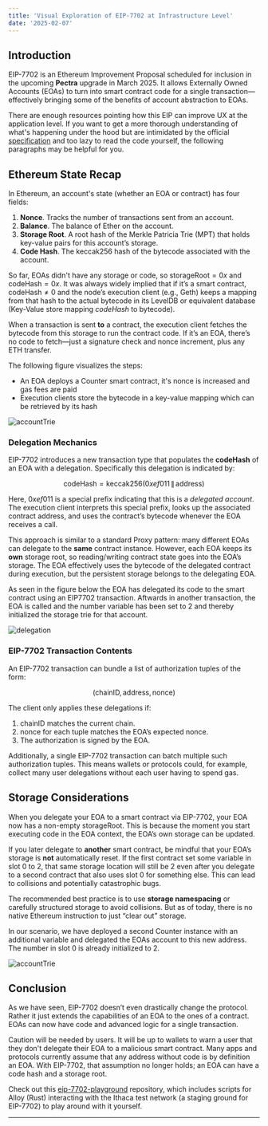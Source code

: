 ```yaml
---
title: 'Visual Exploration of EIP-7702 at Infrastructure Level'
date: '2025-02-07'
---
```


## Introduction

EIP-7702 is an Ethereum Improvement Proposal scheduled for inclusion in the upcoming **Pectra** upgrade in March 2025. It allows Externally Owned Accounts (EOAs) to turn into smart contract code for a single transaction—effectively bringing some of the benefits of account abstraction to EOAs.

There are enough resources pointing how this EIP can improve UX at the application level. If you want to get a more thorough understanding of what's happening under the hood but are intimidated by the official [specification](https://github.com/ethereum/EIPs/blob/master/EIPS/eip-7702.md) and too lazy to read the code yourself, the following paragraphs may be helpful for you.

## Ethereum State Recap

In Ethereum, an account's state (whether an EOA or contract) has four fields:

1. **Nonce**. Tracks the number of transactions sent from an account.
2. **Balance**. The balance of Ether on the account.
3. **Storage Root**. A root hash of the Merkle Patricia Trie (MPT) that holds key-value pairs for this account’s storage.
4. **Code Hash**. The keccak256 hash of the bytecode associated with the account.

So far, EOAs didn't have any storage or code, so $\mathrm{storageRoot} = 0x$ and $\mathrm{codeHash} = 0x$. It was always widely implied that if it’s a smart contract, $\mathrm{codeHash} \neq 0$ and the node’s execution client (e.g., Geth) keeps a mapping from that hash to the actual bytecode in its LevelDB or equivalent database (Key-Value store mapping $codeHash$ to bytecode).

When a transaction is sent **to** a contract, the execution client fetches the bytecode from this storage to run the contract code. If it’s an EOA, there’s no code to fetch—just a signature check and nonce increment, plus any ETH transfer.

The following figure visualizes the steps:

- An EOA deploys a Counter smart contract, it's nonce is increased and gas fees are paid
- Execution clients store the bytecode in a key-value mapping which can be retrieved by its hash

![accountTrie](/images/eoa2.png)

### Delegation Mechanics

EIP-7702 introduces a new transaction type that populates the **codeHash** of an EOA with a delegation. Specifically this delegation is indicated by:

$$
\mathrm{codeHash} = \mathrm{keccak256}(0xef011 \,\|\, \mathrm{address})
$$

Here, $0xef011$ is a special prefix indicating that this is a _delegated account_. The execution client interprets this special prefix, looks up the associated contract address, and uses the contract’s bytecode whenever the EOA receives a call.

This approach is similar to a standard Proxy pattern: many different EOAs can delegate to the **same** contract instance. However, each EOA keeps its **own** storage root, so reading/writing contract state goes into the EOA’s storage. The EOA effectively uses the bytecode of the delegated contract during execution, but the persistent storage belongs to the delegating EOA.

As seen in the figure below the EOA has delegated its code to the smart contract using an EIP7702 transaction. Aftwards in another transaction, the EOA is called and the number variable has been set to 2 and thereby initialized the storage trie for that account.

![delegation](/images/eoa4.png)

### EIP-7702 Transaction Contents

An EIP-7702 transaction can bundle a list of authorization tuples of the form:

$$
(\mathrm{chainID}, \mathrm{address}, \mathrm{nonce})
$$

The client only applies these delegations if:

1. $\mathrm{chainID}$ matches the current chain.
2. $\mathrm{nonce}$ for each tuple matches the EOA’s expected nonce.
3. The authorization is signed by the EOA.

Additionally, a single EIP-7702 transaction can batch multiple such authorization tuples. This means wallets or protocols could, for example, collect many user delegations without each user having to spend gas.

## Storage Considerations

When you delegate your EOA to a smart contract via EIP-7702, your EOA now has a non-empty $\mathrm{storageRoot}$. This is because the moment you start executing code in the EOA context, the EOA’s own storage can be updated.

If you later delegate to **another** smart contract, be mindful that your EOA’s storage is **not** automatically reset. If the first contract set some variable in slot 0 to 2, that same storage location will still be 2 even after you delegate to a second contract that also uses slot 0 for something else. This can lead to collisions and potentially catastrophic bugs.

The recommended best practice is to use **storage namespacing** or carefully structured storage to avoid collisions. But as of today, there is no native Ethereum instruction to just “clear out” storage.

In our scenario, we have deployed a second Counter instance with an additional variable and delegated the EOAs account to this new address. The number in slot 0 is already initialized to 2.

![accountTrie](/images/eoa3.png)

## Conclusion

As we have seen, EIP-7702 doesn’t even drastically change the protocol. Rather it just extends the capabilities of an EOA to the ones of a contract. EOAs can now have code and advanced logic for a single transaction.

Caution will be needed by users. It will be up to wallets to warn a user that they don't delegate their EOA to a malicious smart contract.
Many apps and protocols currently assume that any address without code is by definition an EOA. With EIP-7702, that assumption no longer holds; an EOA can have a code hash and a storage root.

Check out this [eip-7702-playground](https://github.com/Phillip-Kemper/eip-7702-playground) repository, which includes scripts for Alloy (Rust) interacting with the Ithaca test network (a staging ground for EIP-7702) to play around with it yourself.

---
